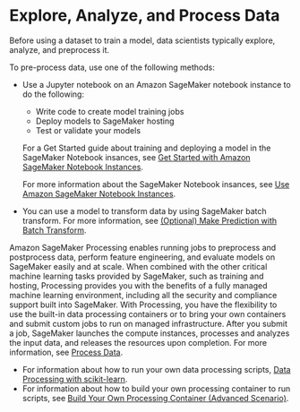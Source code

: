 # Explore, Analyze, and Process Data<a name="how-it-works-notebooks-instances"></a>

Before using a dataset to train a model, data scientists typically explore, analyze, and preprocess it\.

To pre\-process data, use one of the following methods:
+ Use a Jupyter notebook on an Amazon SageMaker notebook instance to do the following:
  + Write code to create model training jobs
  + Deploy models to SageMaker hosting
  + Test or validate your models

  For a Get Started guide about training and deploying a model in the SageMaker Notebook insances, see [Get Started with Amazon SageMaker Notebook Instances](gs-console.md)\.

  For more information about the SageMaker Notebook insances, see [Use Amazon SageMaker Notebook Instances](nbi.md)\. 
+  You can use a model to transform data by using SageMaker batch transform\. For more information, see [\(Optional\) Make Prediction with Batch Transform](ex1-model-deployment.md#ex1-batch-transform)\. 

Amazon SageMaker Processing enables running jobs to preprocess and postprocess data, perform feature engineering, and evaluate models on SageMaker easily and at scale\. When combined with the other critical machine learning tasks provided by SageMaker, such as training and hosting, Processing provides you with the benefits of a fully managed machine learning environment, including all the security and compliance support built into SageMaker\. With Processing, you have the flexibility to use the built\-in data processing containers or to bring your own containers and submit custom jobs to run on managed infrastructure\. After you submit a job, SageMaker launches the compute instances, processes and analyzes the input data, and releases the resources upon completion\. For more information, see [Process Data](processing-job.md)\.
+ For information about how to run your own data processing scripts, [Data Processing with scikit\-learn](use-scikit-learn-processing-container.md)\.
+ For information about how to build your own processing container to run scripts, see [Build Your Own Processing Container \(Advanced Scenario\)](build-your-own-processing-container.md)\.